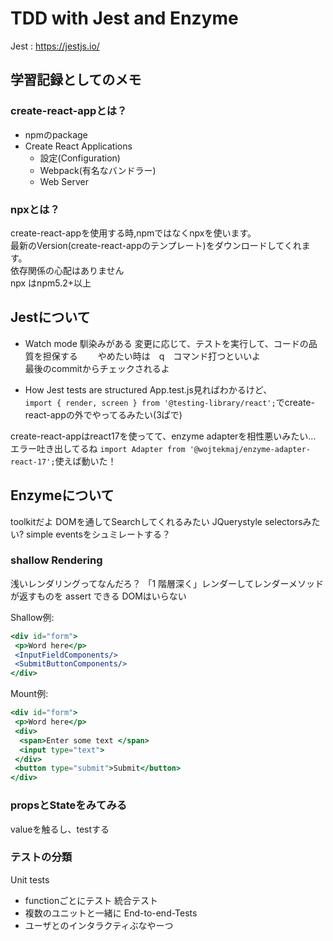 # TDD with Jest and Enzyme

Jest : https://jestjs.io/

## 学習記録としてのメモ

### create-react-appとは？
- npmのpackage
- Create React Applications  
    - 設定(Configuration)  
    - Webpack(有名なバンドラー)  
    - Web Server  

### npxとは？
create-react-appを使用する時,npmではなくnpxを使います。  
最新のVersion(create-react-appのテンプレート)をダウンロードしてくれます。  
依存関係の心配はありません  
npx はnpm5.2+以上  

## Jestについて
- Watch mode
馴染みがある
変更に応じて、テストを実行して、コードの品質を担保する　　
やめたい時は　q　コマンド打つといいよ  
最後のcommitからチェックされるよ  


- How Jest tests are structured
App.test.js見ればわかるけど、  
`import { render, screen } from '@testing-library/react';`でcreate-react-appの外でやってるみたい(3ぱで)

create-react-appはreact17を使ってて、enzyme adapterを相性悪いみたい...
エラー吐き出してるね
`import Adapter from '@wojtekmaj/enzyme-adapter-react-17';`使えば動いた！

## Enzymeについて
toolkitだよ
DOMを通してSearchしてくれるみたい JQuerystyle selectorsみたい?
simple eventsをシュミレートする？

### shallow Rendering
浅いレンダリングってなんだろ？
「1 階層深く」レンダーしてレンダーメソッドが返すものを assert できる
DOMはいらない  

Shallow例:  
```jsx
<div id="form">
 <p>Word here</p>
 <InputFieldComponents/>
 <SubmitButtonComponents/>
</div>
```
Mount例:
```jsx
<div id="form">
 <p>Word here</p>
 <div>
  <span>Enter some text </span>
  <input type="text">
 </div>
 <button type="submit">Submit</button>
</div>
```

### propsとStateをみてみる
valueを触るし、testする

### テストの分類
Unit tests
- functionごとにテスト
統合テスト
- 複数のユニットと一緒に
End-to-end-Tests
- ユーザとのインタラクティぶなやーつ
